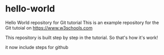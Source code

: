 # hello-world
Hello World repository for Git tutorial
This is an example repository for the Git tutoial on https://www.w3schools.com

This repository is built step by step in the tutorial.
So that's how it's work!

it now include steps for github
